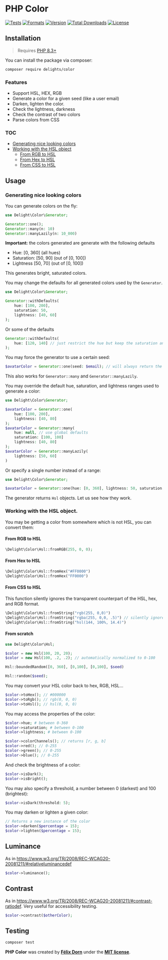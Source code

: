 # PHP Color

[![Tests](https://github.com/felixdorn/php-color/actions/workflows/tests.yml/badge.svg?branch=master)](https://github.com/felixdorn/php-color/actions/workflows/tests.yml)
[![Formats](https://github.com/felixdorn/php-color/actions/workflows/formats.yml/badge.svg?branch=master)](https://github.com/felixdorn/php-color/actions/workflows/formats.yml)
[![Version](https://poser.pugx.org/delights/color/version)](https://packagist.org/packages/delights/color)
[![Total Downloads](https://poser.pugx.org/delights/color/downloads)](https://packagist.org/packages/delights/color)
[![License](https://poser.pugx.org/delights/color/license)](https://packagist.org/packages/delights/color)

## Installation

> Requires [PHP 8.3+](https://php.net/releases)

You can install the package via composer:

```bash
composer require delights/color
```

### Features
* Support HSL, HEX, RGB
* Generate a color for a given seed (like a user email) 
* Darken, lighten the color.
* Check the lightness, darkness
* Check the contrast of two colors
* Parse colors from CSS

### TOC

* [Generating nice looking colors](#generating-nice-looking-colors)
* [Working with the HSL object](#working-with-the-hsl-object-)
  * [From RGB to HSL](#from-rgb-to-hsl)
  * [From Hex to HSL](#from-hex-to-hsl)
  * [From CSS to HSL](#from-css-to-hsl)

## Usage

### Generating nice looking colors

You can generate colors on the fly:

```php
use Delight\Color\Generator;

Generator::one();
Generator::many(n: 10)
Generator::manyLazily(n: 10_000)
```

**Important:** the colors generated are generate with the following defaults
* Hue: [0, 360] (all hues)
* Saturation: [50, 90] (out of [0, 100])
* Lightness [50, 70] (out of [0, 100])

This generates bright, saturated colors.

You may change the defaults for all generated colors used by the `Generator`.

```php
use Delight\Color\Generator;

Generator::withDefaults(
    hue: [100, 200],
    saturation: 50,
    lightness: [40, 60]
);
```

Or some of the defaults
```php
Generator::withDefaults(
    hue: [120, 140] // just restrict the hue but keep the saturation and lightness settings
);
```

You may force the generator to use a certain seed:
```php
$avatarColor = Generator::one(seed: $email); // will always return the same color for the given seed.
```

This also works for `Generator::many` and `Generator::manyLazily`.

You may override the default hue, saturation, and lightness ranges used to generate a color:

```php
use Delight\Color\Generator;

$avatarColor = Generator::one(
    hue: [100, 200],
    lightness: [40, 80]
);
$avatarColor = Generator::many(
    hue: null, // use global defaults
    saturation: [100, 100]
    lightness: [40, 80]
);
$avatarColor = Generator::manyLazily(
    lightness: [50, 60]
)
```

Or specify a single number instead of a range:

```php
use Delight\Color\Generator;

$avatarColor = Generator::one(hue: [0, 360], lightness: 50, saturation: 100)
```

The generator returns `Hsl` objects. Let us see how they work.

### Working with the HSL object. 

You may be getting a color from somewhere which is not HSL, you can convert them:

#### From RGB to HSL

```php
\Delight\Color\Hsl::fromRGB(255, 0, 0);
```

#### From Hex to HSL

```php
\Delight\Color\Hsl::fromHex("#FF0000")
\Delight\Color\Hsl::fromHex("FF0000")
```

#### From CSS to HSL

This function silently ignores the transparent counterpart of the HSL, hex, and RGB format.

```php
\Delight\Color\Hsl::fromString("rgb(255, 0,0)")
\Delight\Color\Hsl::fromString("rgba(255, 0,0, .5)") // silently ignores the transparency
\Delight\Color\Hsl::fromString("hsl(144, 100%, 14.4)")
```

#### From scratch

```php
use Delight\Color\Hsl;

$color = new Hsl(100, 20, 20);
$color = new Hsl(100, .2, .2); // automatically normalized to 0-100

Hsl::boundedRandom([0, 360], [0,100], [0,100], $seed)

Hsl::random($seed);
```

You may convert your HSL color back to hex, RGB, HSL...

```php
$color->toHex(); // #000000
$color->toRgb(); // rgb(0, 0, 0)
$color->toHsl(); // hsl(0, 0, 0)
```

You may access the properties of the color:

```php
$color->hue; # between 0-360
$color->saturation; # between 0-100
$color->lightness; # between 0-100

$color->colorChannels(); // returns [r, g, b]
$color->red(); // 0-255
$color->green(); // 0-255
$color->blue(); // 0-255
```

And check the brightness of a color:

```php
$color->isDark();
$color->isBright();
```

You may also specify a threshold, a number between 0 (darkest) and 100 (brightest):
```php
$color->isDark(threshold: 5);
```

You may darken or lighten a given color:
```php
// Returns a new instance of the color
$color->darken($percentage = 15);
$color->lighten($percentage = 15);
```

## Luminance

As in <https://www.w3.org/TR/2008/REC-WCAG20-20081211/#relativeluminancedef>

```php
$color->luminance();
```

## Contrast
As in <https://www.w3.org/TR/2008/REC-WCAG20-20081211/#contrast-ratiodef>. Very useful for accessibility testing.
```php
$color->contrast($otherColor);
```

## Testing

```bash
composer test
```

**PHP Color** was created by **[Félix Dorn](https://twitter.com/afelixdorn)** under
the **[MIT license](https://opensource.org/licenses/MIT)**.
